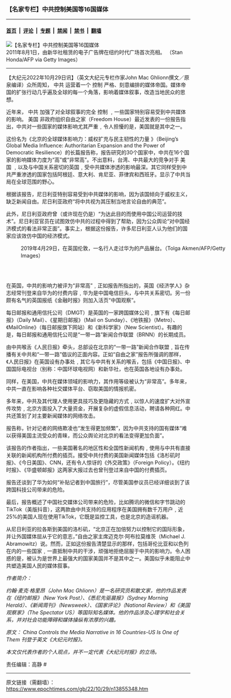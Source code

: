 ### 【名家专栏】中共控制美国等16国媒体

---

#### [首页](../../../..?n13855348) &nbsp;|&nbsp; [评论](../../../../../epoch-comment?n13855348) &nbsp;|&nbsp; [专题](../../../../../epoch-special?n13855348) &nbsp;|&nbsp; [禁闻](../../../../../epoch-news?n13855348) &nbsp;|&nbsp; [禁书](../../../../../books?n13855348) &nbsp;|&nbsp; [翻墙](https://github.com/gfw-breaker/nogfw/blob/master/README.md?n13855348)


<div><img alt="【名家专栏】中共控制美国等16国媒体" class="attachment-djy_600_400 size-djy_600_400 wp-post-image" src="https://i.epochtimes.com/assets/uploads/2022/10/id13855352-GettyImages-120241272-700x420-600x400.jpg"/>
<div class="caption">
 2011年8月1日，由新华社租赁的电子广告牌在纽约时代广场首次亮相。 （Stan Honda/AFP via Getty Images）
</div></div><hr/><div class="post_content" id="artbody" itemprop="articleBody">
 <!-- article content begin -->
 <p>
  【大纪元2022年10月29日讯】（英文大纪元专栏作家John Mac Ghlionn撰文／原泉编译）众所周知，
  <ok href="https://www.epochtimes.com/gb/tag/%E4%B8%AD%E5%85%B1.html">
   中共
  </ok>
  运营着一个
  <ok href="https://www.epochtimes.com/gb/tag/%E6%8E%A7%E5%88%B6.html">
   控制
  </ok>
  严格、刻意编排的媒体帝国。媒体帝国的扩张行动几乎遍及全球的每一个角落，影响着媒体叙事，改造当地民众的思想。
 </p>
 <p>
  近年来，
  <ok href="https://www.epochtimes.com/gb/tag/%E4%B8%AD%E5%85%B1.html">
   中共
  </ok>
  加强了对全球叙事的完全
  <ok href="https://www.epochtimes.com/gb/tag/%E6%8E%A7%E5%88%B6.html">
   控制
  </ok>
  ﹐一些国家特别容易受到中共媒体的影响。
  <ok href="https://www.epochtimes.com/gb/tag/%E7%BE%8E%E5%9B%BD.html">
   美国
  </ok>
  非政府组织自由之家（Freedom House）最近发表的一份报告指出，中共对一些国家的媒体影响尤其严重﹐令人担懮的是，美国就是其中之一。
 </p>
 <p>
  这份名为《北京的全球媒体影响力：威权扩充与民主韧性的力量 》（Beijing’s Global Media Influence: Authoritarian Expansion and the Power of Democratic Resilience）的长篇报告称，报告研究的30个国家中，中共在16个国家的影响媒体力度为“高”或“非常高”。不出意料，台湾、中共最大的竞争对手
  <ok href="https://www.epochtimes.com/gb/tag/%E7%BE%8E%E5%9B%BD.html">
   美国
  </ok>
  ﹐以及与中国关系密切的英国﹐受中共媒体渗透的影响最深。其它同样受到中共严重渗透的国家包括阿根廷、意大利、肯尼亚、菲律宾和西班牙。显示了中共当局在全球范围的野心。
 </p>
 <p>
  根据该报告，尼日利亚特别容易受到中共媒体的影响，因为该国倾向于威权主义，缺乏新闻自由。尼日利亚政府“将中共视为其压制当地言论自由的典范”。
 </p>
 <p>
  此外，尼日利亚政府曾（或许现在仍是）“为达此目的而使用中国公司运营的技术”。尼日利亚官员在试图效仿中共的过程中得到了帮助，因为公众舆论“对中国经济模式的看法非常正面”。事实上，根据这份报告，许多尼日利亚人认为他们的国家应该效仿中国的经济模式。
 </p>
 <figure aria-describedby="caption-attachment-13855365" class="wp-caption aligncenter" id="attachment_13855365" style="width: 600px">
  <ok href="https://i.epochtimes.com/assets/uploads/2022/10/id13855365-huaweiuk3-1200x800.jpg" target="_blank">
   <img alt="" class="size-large wp-image-13855365" src="https://i.epochtimes.com/assets/uploads/2022/10/id13855365-huaweiuk3-1200x800-600x400.jpg"/>
  </ok>
  <br/><figcaption class="wp-caption-text" id="caption-attachment-13855365">
   2019年4月29日，在英国伦敦，一名行人走过华为的产品展台。（Tolga Akmen/AFP/Getty Images）
  </figcaption><br/>
 </figure><br/>
 <p>
  在英国，中共的影响力被评为“非常高”﹐正如报告所指出的，英国《经济学人》杂志经常刊登来自华为的付费内容﹐华为是中国电信巨头，与中共关系密切。另一份颇有名气的英国报纸《金融时报》则加入活页“中国观察”。
 </p>
 <p>
  每日邮报和通用信托公司（DMGT）是英国的一家跨国媒体公司﹐旗下有《每日邮报》（Daily Mail）、《星期日邮报》（Mail on Sunday）、《地铁报》（Metro）、《MailOnline》（每日邮报旗下网站）和《新科学家》（New Scientist）。有趣的是，每日邮报和通用信托公司是“一带一路”新闻合作联盟（BRNN）的长期成员。
 </p>
 <p>
  由中共喉舌《人民日报》牵头，总部设在北京的“一带一路”新闻合作联盟﹐旨在传播有关中共和“一带一路”倡议的正面内容。正如“自由之家”报告所强调的那样，《人民日报》在英国设有办事处﹐其它与中共有关系的喉舌，包括《中国日报》、中国国际电视台（别称：中国环球电视网）和新华社，也在英国各地设有办事处。
 </p>
 <p>
  同样，在美国，中共在媒体领域的影响力，其作用等级被认为“非常高”。多年来，中共一直在影响各种社交媒体平台、窃取美国的情报机密。
 </p>
 <p>
  多年来，中共及其代理人使用更具技巧及更隐藏的方式﹐以惊人的速度扩大对外宣传攻势﹐北京方面投入了大量资金，开展复杂的虚假信息活动，聘请各种网红。中共还策划了对主要新闻媒体的网络攻击。
 </p>
 <p>
  报告称，针对记者的网络欺凌也“发生得更加频繁”，因为中共支持的国有媒体“难以获得美国主流受众的青睐，而公众舆论对北京的看法变得更加负面”。
 </p>
 <p>
  该报告的作者指出，一些美国著名的地区性和全国性新闻机构﹐使用与中共有直接关联的新闻机构所付费的插页。接受中共付费的美国新闻媒体包括《洛杉矶时报》、《今日美国》、CNN，还有令人惊讶的《外交政策》（Foreign Policy）。《纽约时报》、《华盛顿邮报》这两家大报过去也曾刊登过来自中国的付费插页。
 </p>
 <p>
  报告还谈到了华为如何“补贴记者到中国旅行”，尽管美国参议员已经详细谈到了该跨国科技公司带来的危险。
 </p>
 <p>
  最后，报告概述了中国社交媒体公司带来的危险，比如腾讯的微信和字节跳动的TikTok（美版抖音），这两款由中共支持的应用程序在美国拥有数千万用户﹐近25%的美国人现在使用TikTok，它既是监控工具，也是北京的造谣机器。
 </p>
 <p>
  从尼日利亚的拉各斯到美国的洛杉矶，“北京正在加倍努力以控制它的国际形象，并让外国媒体屈从于它的意志，”自由之家主席迈克尔‧阿布拉莫维茨（Michael J. Abramowitz）说。然而，正如这份报告清楚显示的那样，包括哥伦比亚和以色列在内的一些国家﹐一直抵制中共的干涉，顽强地拒绝屈服于中共的影响力。令人困惑的是，被认为是世界上最强大的国家美国并不是其中之一。美国似乎未能阻止中共塑造美国人民的媒体叙事。
 </p>
 <p>
  <em>
   作者简介：
  </em>
 </p>
 <p>
  <em>
   约翰‧麦克‧格里昂（John Mac Ghlionn）是一名研究员和散文家，他的作品发表在《纽约邮报》（New York Post）、《悉尼先驱晨报》（Sydney Morning Herald）、《新闻周刊》（Newsweek）、《国家评论》（National Review）和《美国观察家》（The Spectator US）等国际知名媒体。他的作品涉及心理学和社会关系，并对社会功能障碍和媒体操纵有浓厚的兴趣。
  </em>
 </p>
 <p>
  <em>
   原文：
   <ok href="https://www.theepochtimes.com/china-controls-the-media-narrative-in-16-countries-us-is-one-of-them_4815096.html" rel="noopener noreferrer" target="_blank">
    China Controls the Media Narrative in 16 Countries-US Is One of Them
   </ok>
   刊登于英文《大纪元时报》。
  </em>
 </p>
 <p>
  <em>
   本文仅代表作者的个人观点，并不一定代表《大纪元时报》的立场。
  </em>
 </p>
 <p>
  责任编辑：高静 #
 </p>
 <!-- article content end -->
 <div id="below_article_ad">
 </div>
</div>


---

原文链接（需翻墙）：https://www.epochtimes.com/gb/22/10/29/n13855348.htm